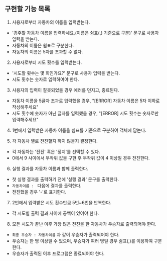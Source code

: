 ## 구현할 기능 목록

1. 사용자로부터 자동차의 이름을 입력받는다.

- '경주할 자동차 이름을 입력하세요.(이름은 쉼표(,) 기준으로 구분)' 문구로 사용자 입력을 받는다.
- 자동차의 이름은 쉼표로 구분한다.
- 자동차의 이름은 5자를 초과할 수 없다.

2. 사용자로부터 시도 횟수를 입력받는다.

- '시도할 횟수는 몇 회인가요?' 문구로 사용자 입력을 받는다.
- 시도 횟수는 숫자로 입력하여야 한다.

3. 사용자의 입력이 잘못되었을 경우 에러를 던지고, 종료된다.

- 자동차 이름을 5글자 초과로 입력했을 경우, "[ERROR] 자동차 이름은 5자 이하로 작성해주세요"
- 시도 횟수에 숫자가 아닌 글자를 입력했을 경우, "[ERROR] 시도 횟수는 숫자로만 입력해주세요"

4. 1번에서 입력받은 자동차 이름을 쉼표를 기준으로 구분하여 객체에 담는다.

5. 각 자동차 별로 전진할지 하지 않을지 결정한다.

- 각 자동차는 '전진' 혹은 '정지'를 선택할 수 있다.
- 0에서 9 사이에서 무작위 값을 구한 후 무작위 값이 4 이상일 경우 전진한다.

6. 실행 결과를 자동차 이름과 함께 출력한다.

- 첫 실행 결과를 출력하기 전에 '실행 결과' 문구를 출력한다.
- `자동차이름 : ` 다음에 결과를 출력한다.
- 전진했을 경우 '-'로 표기한다.

7. 2번에서 입력받은 시도 횟수만큼 5번~6번을 반복한다.

- 각 시도별 출력 결과 사이에 공백이 있어야 한다.

8. 모든 시도가 끝난 이후 가장 많은 전진을 한 자동차가 우승자로 출력되어야 한다.

- `최종 우승자 : 자동차이름` 과 같이 우승자가 출력되어야 한다.
- 우승자는 한 명 이상일 수 있으며, 우승자가 여러 명일 경우 쉼표(,)를 이용하여 구분한다.
- 우승자가 출력된 이후 프로그램은 종료되어야 한다.
